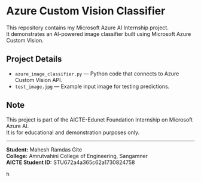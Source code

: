 # Azure Custom Vision Classifier

This repository contains my Microsoft Azure AI Internship project.  
It demonstrates an AI-powered image classifier built using Microsoft Azure Custom Vision.

## Project Details

- `azure_image_classifier.py` — Python code that connects to Azure Custom Vision API.
- `test_image.jpg` — Example input image for testing predictions.

## Note

This project is part of the AICTE-Edunet Foundation Internship on Microsoft Azure AI.  
It is for educational and demonstration purposes only.

---

**Student:** Mahesh Ramdas Gite  
**College:** Amrutvahini College of Engineering, Sangamner  
**AICTE Student ID:** STU672a4a365c62a1730824758

h
